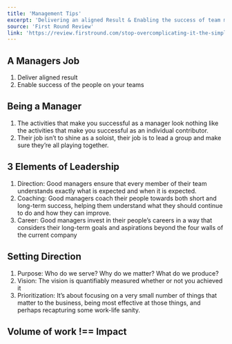 ```yaml
---
title: 'Management Tips'
excerpt: 'Delivering an aligned Result & Enabling the success of team members'
source: 'First Round Review'
link: 'https://review.firstround.com/stop-overcomplicating-it-the-simple-guidebook-to-upping-your-management-game'
---
```

## A Managers Job
1. Deliver aligned result
2. Enable success of the people on your teams

## Being a Manager
1. The activities that make you successful as a manager look nothing like the activities that make you successful as an individual contributor.
2. Their job isn’t to shine as a soloist, their job is to lead a group and make sure they’re all playing together.

## 3 Elements of Leadership
1. Direction: Good managers ensure that every member of their team understands exactly what is expected and when it is expected.
2. Coaching: Good managers coach their people towards both short and long-term success, helping them understand what they should continue to do and how they can improve.
3. Career: Good managers invest in their people’s careers in a way that considers their long-term goals and aspirations beyond the four walls of the current company

## Setting Direction
1. Purpose: Who do we serve? Why do we matter? What do we produce?
2. Vision: The vision is quantifiably measured whether or not you achieved it
3. Prioritization: It’s about focusing on a very small number of things that matter to the
business, being most effective at those things, and perhaps recapturing some work-life sanity.

## Volume of work !== Impact